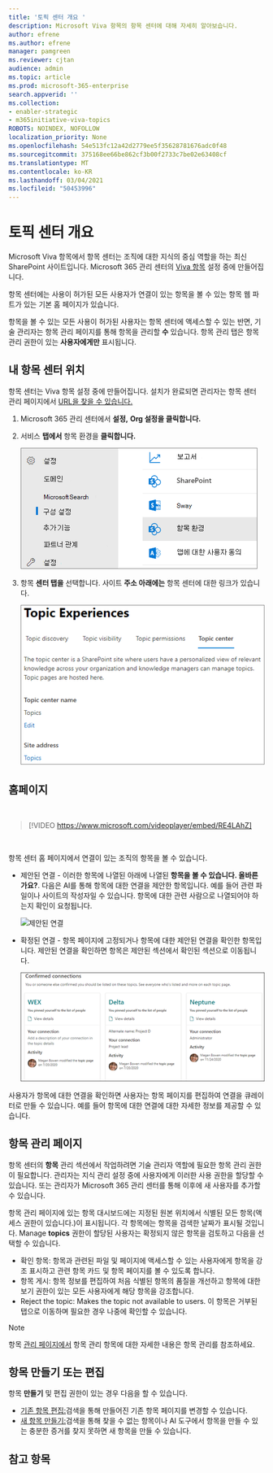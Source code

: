 ```yaml
---
title: '토픽 센터 개요 '
description: Microsoft Viva 항목의 항목 센터에 대해 자세히 알아보습니다.
author: efrene
ms.author: efrene
manager: pamgreen
ms.reviewer: cjtan
audience: admin
ms.topic: article
ms.prod: microsoft-365-enterprise
search.appverid: ''
ms.collection:
- enabler-strategic
- m365initiative-viva-topics
ROBOTS: NOINDEX, NOFOLLOW
localization_priority: None
ms.openlocfilehash: 54e513fc12a42d2779ee5f35628781676adc0f48
ms.sourcegitcommit: 375168ee66be862cf3b00f2733c7be02e63408cf
ms.translationtype: MT
ms.contentlocale: ko-KR
ms.lasthandoff: 03/04/2021
ms.locfileid: "50453996"
---
```

# <a name="topic-center-overview"></a>토픽 센터 개요


Microsoft Viva 항목에서 항목 센터는 조직에 대한 지식의 중심 역할을 하는 최신 SharePoint 사이트입니다. Microsoft 365 관리 센터의 [Viva 항목](set-up-topic-experiences.md) 설정 중에 만들어집니다.

항목 센터에는 사용이 허가된 모든 사용자가 연결이 있는 항목을 볼 수 있는 항목 웹 파트가 있는 기본 홈 페이지가 있습니다. 

항목을 볼 수 있는 모든 사용이 허가된 사용자는 항목 센터에 액세스할 수 있는 반면, 기술 관리자는 항목 관리 페이지를 통해 항목을 관리할 **수** 있습니다. 항목 관리 탭은 항목 관리 권한이 있는 **사용자에게만** 표시됩니다. 

## <a name="where-is-my-topic-center"></a>내 항목 센터 위치

항목 센터는 Viva 항목 설정 중에 만들어집니다. 설치가 완료되면 관리자는 항목 센터 관리 페이지에서 [URL을 찾을 수 있습니다.](https://docs.microsoft.com/microsoft-365/knowledge/topic-experiences-administration#to-access-topics-management-settings)


1. Microsoft 365 관리 센터에서 **설정,** **Org 설정을 클릭합니다.**
2. 서비스 **탭에서** 항목 환경을 **클릭합니다.**

    ![지식에 사람 연결](../media/admin-org-knowledge-options-completed.png) </br>

3. 항목 **센터 탭을** 선택합니다. 사이트 **주소 아래에는** 항목 센터에 대한 링크가 있습니다.

    ![knowledge-network-settings](../media/knowledge-network-settings-topic-center.png) </br>



## <a name="home-page"></a>홈페이지

</br>

> [!VIDEO https://www.microsoft.com/videoplayer/embed/RE4LAhZ]  

</br>


항목 센터 홈 페이지에서 연결이 있는 조직의 항목을 볼 수 있습니다.

- 제안된 연결 - 이러한 항목에 나열된 아래에 나열된 **항목을 볼 수 있습니다. 올바른가요?**. 다음은 AI를 통해 항목에 대한 연결을 제안한 항목입니다. 예를 들어 관련 파일이나 사이트의 작성자일 수 있습니다. 항목에 대한 관련 사람으로 나열되어야 하는지 확인이 요청됩니다.

   ![제안된 연결](../media/knowledge-management/my-topics.png) </br>
 
- 확정된 연결 - 항목 페이지에 고정되거나 항목에 대한 제안된 연결을 확인한 항목입니다. 제안된 연결을 확인하면 항목은 제안된 섹션에서 확인된 섹션으로 이동됩니다.
 
   ![확인된 항목](../media/knowledge-management/my-topics-confirmed.png) </br>

사용자가 항목에 대한 연결을 확인하면 사용자는 항목 페이지를 편집하여 연결을 큐레이터로 만들 수 있습니다. 예를 들어 항목에 대한 연결에 대한 자세한 정보를 제공할 수 있습니다.


## <a name="manage-topics-page"></a>항목 관리 페이지

항목 센터의 **항목** 관리 섹션에서 작업하려면 기술 관리자  역할에 필요한 항목 관리 권한이 필요합니다. 관리자는 지식 관리 설정 중에 [](set-up-topic-experiences.md)사용자에게 이러한 사용 권한을 할당할 수 있습니다. 또는 관리자가 Microsoft 365 관리 센터를 통해 이후에 새 사용자를 추가할 수 있습니다. [](topic-experiences-knowledge-rules.md)

항목 관리 페이지에 있는 항목 대시보드에는 지정된 원본 위치에서 식별된 모든 항목(액세스 권한이 있습니다.)이 표시됩니다. 각 항목에는 항목을 검색한 날짜가 표시될 것입니다. Manage **topics** 권한이 할당된 사용자는 확정되지 않은 항목을 검토하고 다음을 선택할 수 있습니다.
- 확인 항목: 항목과 관련된 파일 및 페이지에 액세스할 수 있는 사용자에게 항목을 강조 표시하고 관련 항목 카드 및 항목 페이지를 볼 수 있도록 합니다.
- 항목 게시: 항목 정보를 편집하여 처음 식별된 항목의 품질을 개선하고 항목에 대한 보기 권한이 있는 모든 사용자에게 해당 항목을 강조합니다. 
- Reject the topic: Makes the topic not available to users. 이 항목은 거부된 탭으로 이동하며 필요한 경우 나중에 확인할 수 있습니다.  

> [!Note] 
> 항목 [관리 페이지에서](manage-topics.md) 항목 관리 항목에 대한 자세한 내용은 항목 관리를 참조하세요.


## <a name="create-or-edit-a-topic"></a>항목 만들기 또는 편집

항목 **만들기** 및 편집 권한이 있는 경우 다음을 할 수 있습니다.

- [기존 항목 편집:](edit-a-topic.md)검색을 통해 만들어진 기존 항목 페이지를 변경할 수 있습니다.
- [새 항목 만들기:](create-a-topic.md)검색을 통해 찾을 수 없는 항목이나 AI 도구에서 항목을 만들 수 있는 충분한 증거를 찾지 못하면 새 항목을 만들 수 있습니다.






## <a name="see-also"></a>참고 항목



  






